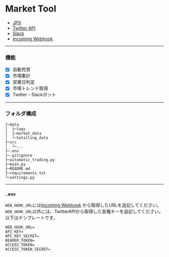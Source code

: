 # Market Tool

 - [JPX](https://www.jpx.co.jp/markets/statistics-equities/misc/01.html)
 - [Twitter API](https://developer.twitter.com/ja)
 - [Slack](https://slack.com/intl/ja-jp/)
 - [Incoming Webhook](https://slack.com/apps/A0F7XDUAZ--incoming-webhook-?tab=more_info)

***

### 機能

 - [x] 自動売買
 - [x] 市場集計
 - [x] 営業日判定
 - [x] 市場トレンド取得
 - [x] Twitter・Slackボット

***

### フォルダ構成

```
├─data
│  ├─logs
│  ├─market_data
│  └─totalling_data
├─src
│  └─...
├─.env
├─.gitignore
├─automatic_trading.py
├─main.py
├─README.md
├─requirements.txt
└─settings.py
```

***

### `.env`

`WEB_HOOK_URL`には[Incoming Webhook](https://slack.com/apps/A0F7XDUAZ--incoming-webhook-?tab=more_info)
から取得したURLを追記してください。
`WEB_HOOK_URL`以外には、TwitterAPIから取得した各種キーを追記してください。以下はテンプレートです。

```
WEB_HOOK_URL=
API_KEY=
API_KEY_SECRET=
BEARER_TOKEN=
ACCESS_TOKEN=
ACCESS_TOKEN_SECRET=
```
